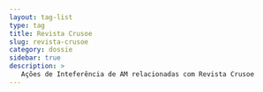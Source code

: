 ```yaml
---
layout: tag-list
type: tag
title: Revista Crusoe
slug: revista-crusoe
category: dossie
sidebar: true
description: >
   Ações de Inteferência de AM relacionadas com Revista Crusoe
---
```

